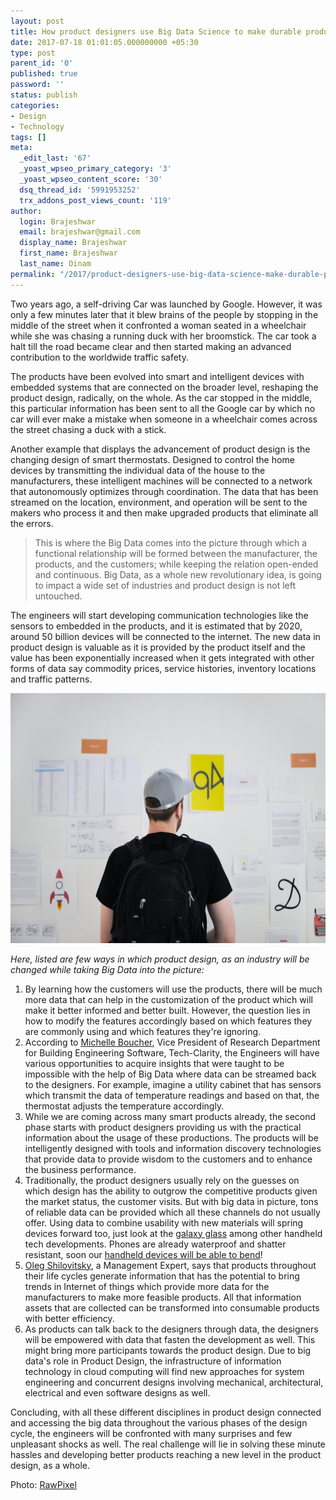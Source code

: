 ```yaml
---
layout: post
title: How product designers use Big Data Science to make durable products?
date: 2017-07-18 01:01:05.000000000 +05:30
type: post
parent_id: '0'
published: true
password: ''
status: publish
categories:
- Design
- Technology
tags: []
meta:
  _edit_last: '67'
  _yoast_wpseo_primary_category: '3'
  _yoast_wpseo_content_score: '30'
  dsq_thread_id: '5991953252'
  trx_addons_post_views_count: '119'
author:
  login: Brajeshwar
  email: brajeshwar@gmail.com
  display_name: Brajeshwar
  first_name: Brajeshwar
  last_name: Oinam
permalink: "/2017/product-designers-use-big-data-science-make-durable-products/"
---
```

<p>Two years ago, a self-driving Car was launched by Google. However, it was only a few minutes later that it blew brains of the people by stopping in the middle of the street when it confronted a woman seated in a wheelchair while she was chasing a running duck with her broomstick. The car took a halt till the road became clear and then started making an advanced contribution to the worldwide traffic safety.</p>
<p>The products have been evolved into smart and intelligent devices with embedded systems that are connected on the broader level, reshaping the product design, radically, on the whole. As the car stopped in the middle, this particular information has been sent to all the Google car by which no car will ever make a mistake when someone in a wheelchair comes across the street chasing a duck with a stick.</p>
<p>Another example that displays the advancement of product design is the changing design of smart thermostats. Designed to control the home devices by transmitting the individual data of the house to the manufacturers, these intelligent machines will be connected to a network that autonomously optimizes through coordination. The data that has been streamed on the location, environment, and operation will be sent to the makers who process it and then make upgraded products that eliminate all the errors.</p>

<blockquote><p>This is where the Big Data comes into the picture through which a functional relationship will be formed between the manufacturer, the products, and the customers; while keeping the relation open-ended and continuous. Big Data, as a whole new revolutionary idea, is going to impact a wide set of industries and product design is not left untouched.</p></blockquote>
<p>The engineers will start developing communication technologies like the sensors to embedded in the products, and it is estimated that by 2020, around 50 billion devices will be connected to the internet. The new data in product design is valuable as it is provided by the product itself and the value has been exponentially increased when it gets integrated with other forms of data say commodity prices, service histories, inventory locations and traffic patterns.</p>
<p><img src="/static/2017/07/product-design-900x600.jpg" alt="Product Design" width="600" height="400" class="aligncenter size-large wp-image-6914" /></p>
<p><em>Here, listed are few ways in which product design, as an industry will be changed while taking Big Data into the picture:</em></p>
<ol>
<li>By learning how the customers will use the products, there will be much more data that can help in the customization of the product which will make it better informed and better built. However, the question lies in how to modify the features accordingly based on which features they are commonly using and which features they're ignoring.</li>
<li>According to <a href="http://tech-clarity.com/about/michelle-boucher">Michelle Boucher</a>, Vice President of Research Department for Building Engineering Software, Tech-Clarity, the Engineers will have various opportunities to acquire insights that were taught to be impossible with the help of Big Data where data can be streamed back to the designers. For example, imagine a utility cabinet that has sensors which transmit the data of temperature readings and based on that, the thermostat adjusts the temperature accordingly.</li>
<li>While we are coming across many smart products already, the second phase starts with product designers providing us with the practical information about the usage of these productions. The products will be intelligently designed with tools and information discovery technologies that provide data to provide wisdom to the customers and to enhance the business performance.</li>
<li>Traditionally, the product designers usually rely on the guesses on which design has the ability to outgrow the competitive products given the market status, the customer visits. But with big data in picture, tons of reliable data can be provided which all these channels do not usually offer. Using data to combine usability with new materials will spring devices forward too, just look at the <a href="https://www.bodyguardz.com/samsung/samsung-galaxy-s8-plus-screen-protectors-tempered-glass.html">galaxy glass</a> among other handheld tech developments. Phones are already waterproof and shatter resistant, soon our <a href="http://www.telegraph.co.uk/technology/2016/06/10/lenovo-shows-off-bendable-smartphones-as-firms-look-to-flexible/">handheld devices will be able to bend</a>!</li>
<li><a href="http://www.cioreview.com/contributors/oleg-shilovitsky/12760">Oleg Shilovitsky</a>, a Management Expert, says that products throughout their life cycles generate information that has the potential to bring trends in Internet of things which provide more data for the manufacturers to make more feasible products. All that information assets that are collected can be transformed into consumable products with better efficiency.</li>
<li>As products can talk back to the designers through data, the designers will be empowered with data that fasten the development as well. This might bring more participants towards the product design. Due to big data's role in Product Design, the infrastructure of information technology in cloud computing will find new approaches for system engineering and concurrent designs involving mechanical, architectural, electrical and even software designs as well.</li>
</ol>
<p>Concluding, with all these different disciplines in product design connected and accessing the big data throughout the various phases of the design cycle, the engineers will be confronted with many surprises and few unpleasant shocks as well. The real challenge will lie in solving these minute hassles and developing better products reaching a new level in the product design, as a whole.</p>
<p>Photo: <a href="https://unsplash.com/photos/AJCNM8JrzT8">RawPixel</a></p>
